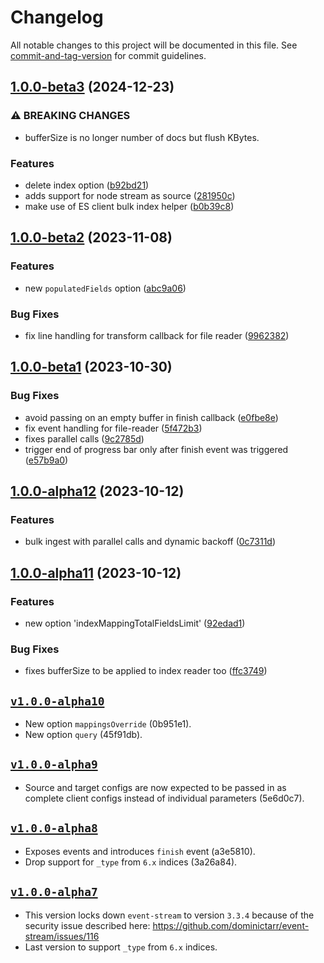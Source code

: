 # Changelog

All notable changes to this project will be documented in this file. See [commit-and-tag-version](https://github.com/absolute-version/commit-and-tag-version) for commit guidelines.

## [1.0.0-beta3](https://github.com/walterra/node-es-transformer/compare/v1.0.0-beta2...v1.0.0-beta3) (2024-12-23)

### ⚠ BREAKING CHANGES

- bufferSize is no longer number of docs but flush KBytes.

### Features

- delete index option ([b92bd21](https://github.com/walterra/node-es-transformer/commit/b92bd211ace2eb66aedb06f58ba64e8c23f94aaa))
- adds support for node stream as source ([281950c](https://github.com/walterra/node-es-transformer/commit/281950c12f20a9526f3d1db75ed23cec5255cba4))
- make use of ES client bulk index helper ([b0b39c8](https://github.com/walterra/node-es-transformer/commit/b0b39c8fe95758cc52f8c82caa7ac4bde2cd87a1))

## [1.0.0-beta2](https://github.com/walterra/node-es-transformer/compare/v1.0.0-beta1...v1.0.0-beta2) (2023-11-08)

### Features

- new `populatedFields` option ([abc9a06](https://github.com/walterra/node-es-transformer/commit/abc9a06ee0aade79fd5e4acf93371e7213790cde))

### Bug Fixes

- fix line handling for transform callback for file reader ([9962382](https://github.com/walterra/node-es-transformer/commit/99623824ef80fff2956bf9b90164395f8854ebe3))

## [1.0.0-beta1](https://github.com/walterra/node-es-transformer/compare/v1.0.0-alpha12...v1.0.0-beta1) (2023-10-30)

### Bug Fixes

- avoid passing on an empty buffer in finish callback ([e0fbe8e](https://github.com/walterra/node-es-transformer/commit/e0fbe8e47a876af2d601fbe74521e46dbc0dc750))
- fix event handling for file-reader ([5f472b3](https://github.com/walterra/node-es-transformer/commit/5f472b37f647bb0320653f8333ccec984483c12f))
- fixes parallel calls ([9c2785d](https://github.com/walterra/node-es-transformer/commit/9c2785d592ff5ee825799f4fe0a0dbaed54ddd15))
- trigger end of progress bar only after finish event was triggered ([e57b9a0](https://github.com/walterra/node-es-transformer/commit/e57b9a0954c8e98cc8b724ba9dca546e1f443d59))

## [1.0.0-alpha12](https://github.com/walterra/node-es-transformer/compare/v1.0.0-alpha11...v1.0.0-alpha12) (2023-10-12)

### Features

- bulk ingest with parallel calls and dynamic backoff ([0c7311d](https://github.com/walterra/node-es-transformer/commit/0c7311daf19b0da1a59a8698a9dd9b240ca20c21))

## [1.0.0-alpha11](https://github.com/walterra/node-es-transformer/compare/v1.0.0-alpha10...v1.0.0-alpha11) (2023-10-12)

### Features

- new option 'indexMappingTotalFieldsLimit' ([92edad1](https://github.com/walterra/node-es-transformer/commit/92edad18da7186d3881fc181e6e88b7929bed2d4))

### Bug Fixes

- fixes bufferSize to be applied to index reader too ([ffc3749](https://github.com/walterra/node-es-transformer/commit/ffc3749e296cd39f39924571c197986addc756ff))

## [`v1.0.0-alpha10`](https://github.com/walterra/node-es-transformer/releases/tag/v1.0.0-alpha10)

- New option `mappingsOverride` (0b951e1).
- New option `query` (45f91db).

## [`v1.0.0-alpha9`](https://github.com/walterra/node-es-transformer/releases/tag/v1.0.0-alpha9)

- Source and target configs are now expected to be passed in as complete client configs instead of individual parameters (5e6d0c7).

## [`v1.0.0-alpha8`](https://github.com/walterra/node-es-transformer/releases/tag/v1.0.0-alpha8)

- Exposes events and introduces `finish` event (a3e5810).
- Drop support for `_type` from `6.x` indices (3a26a84).

## [`v1.0.0-alpha7`](https://github.com/walterra/node-es-transformer/releases/tag/v1.0.0-alpha7)

- This version locks down `event-stream` to version `3.3.4` because of the security issue described here: https://github.com/dominictarr/event-stream/issues/116
- Last version to support `_type` from `6.x` indices.
